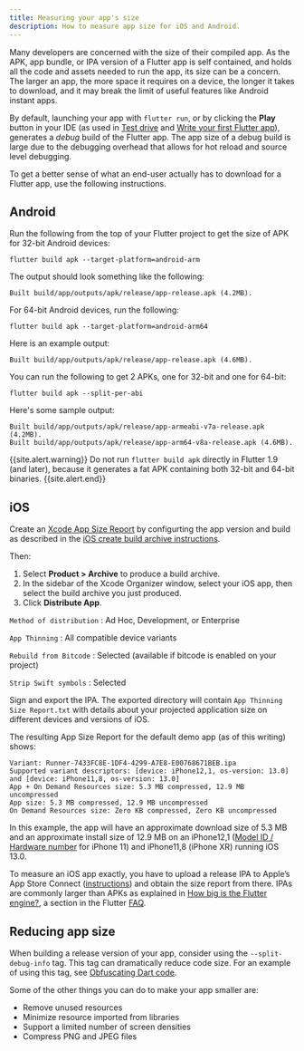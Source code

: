 ```yaml
---
title: Measuring your app's size
description: How to measure app size for iOS and Android.
---
```


Many developers are concerned with the size of their
compiled app. As the APK, app bundle, or IPA version
of a Flutter app is self contained, and holds all the
code and assets needed to run the app, its size
can be a concern. The larger an app, the more space
it requires on a device, the longer it takes to download,
and it may break the limit of useful features
like Android instant apps.

By default, launching your app with `flutter run`,
or by clicking the **Play** button in your IDE
(as used in [Test drive][] and
[Write your first Flutter app][]),
generates a _debug_ build of the Flutter app.
The app size of a debug build is large due to
the debugging overhead that allows for hot reload
and source level debugging.

To get a better sense of what an end-user actually
has to download for a Flutter app, use the
following instructions.

## Android

Run the following from the top of your Flutter project
to get the size of APK for 32-bit Android devices:

```shell
flutter build apk --target-platform=android-arm
```

The output should look something like the following:

```shell
Built build/app/outputs/apk/release/app-release.apk (4.2MB).
```

For 64-bit Android devices, run the following:

```shell
flutter build apk --target-platform=android-arm64
```

Here is an example output:

```shell
Built build/app/outputs/apk/release/app-release.apk (4.6MB).
```

You can run the following to get 2 APKs,
one for 32-bit and one for 64-bit:

```shell
flutter build apk --split-per-abi
```

Here's some sample output:

```shell
Built build/app/outputs/apk/release/app-armeabi-v7a-release.apk (4.2MB).
Built build/app/outputs/apk/release/app-arm64-v8a-release.apk (4.6MB).
```

{{site.alert.warning}}
  Do not run `flutter build apk` directly in Flutter 1.9
  (and later), because it generates a fat APK
  containing both 32-bit and 64-bit binaries.
{{site.alert.end}}

## iOS

Create an [Xcode App Size Report][]
by configurting the app version and build
as described in the [iOS create build archive instructions][].

Then:

1. Select **Product > Archive** to produce a build archive.
1. In the sidebar of the Xcode Organizer window, select your iOS app,
   then select the build archive you just produced.
1. Click **Distribute App**.

`Method of distribution`
: Ad Hoc, Development, or Enterprise

`App Thinning`
: All compatible device variants

`Rebuild from Bitcode`
: Selected (available if bitcode is enabled on your project)

`Strip Swift symbols`
: Selected

Sign and export the IPA. The exported directory will contain
`App Thinning Size Report.txt` with details about your projected
application size on different devices and versions of iOS.

The resulting App Size Report for the default demo app
(as of this writing) shows:
```
Variant: Runner-7433FC8E-1DF4-4299-A7E8-E00768671BEB.ipa
Supported variant descriptors: [device: iPhone12,1, os-version: 13.0] and [device: iPhone11,8, os-version: 13.0]
App + On Demand Resources size: 5.3 MB compressed, 12.9 MB uncompressed
App size: 5.3 MB compressed, 12.9 MB uncompressed
On Demand Resources size: Zero KB compressed, Zero KB uncompressed
```

In this example, the app will have an approximate
download size of 5.3 MB and an approximate
install size of 12.9 MB on an iPhone12,1 ([Model ID / Hardware
number][] for iPhone 11)
and iPhone11,8 (iPhone XR) running iOS 13.0.

To measure an iOS app exactly,
you have to upload a release IPA to Apple’s
App Store Connect ([instructions][])
and obtain the size report from there.
IPAs are commonly larger than APKs as explained
in [How big is the Flutter engine?][], a
section in the Flutter [FAQ][].

## Reducing app size

When building a release version of your app,
consider using the `--split-debug-info` tag.
This tag can dramatically reduce code size.
For an example of using this tag, see
[Obfuscating Dart code][].

Some of the other things you can do to make your app smaller
are:

* Remove unused resources
* Minimize resource imported from libraries
* Support a limited number of screen densities
* Compress PNG and JPEG files


[FAQ]: /docs/resources/faq
[How big is the Flutter engine?]: /docs/resources/faq#how-big-is-the-flutter-engine
[instructions]: /docs/deployment/ios
[Xcode App Size Report]: https://developer.apple.com/documentation/xcode/reducing_your_app_s_size#3458589
[iOS create build archive instructions]: /docs/deployment/ios#create-a-build-archive
[Model ID / Hardware number]: https://en.wikipedia.org/wiki/List_of_iOS_devices#Models
[Obfuscating Dart code]: /docs/deployment/obfuscate
[Test drive]: /docs/get-started/test-drive
[Write your first Flutter app]: /docs/get-started/codelab
